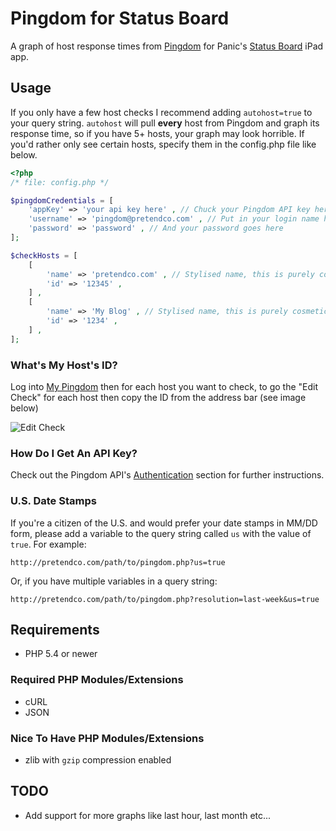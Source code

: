 # Pingdom for Status Board
A graph of host response times from [Pingdom](http://pingdom.com) for Panic's [Status Board](http://panic.com/statusboard/) iPad app.

## Usage
If you only have a few host checks I recommend adding ```autohost=true``` to your query string.  ```autohost``` will pull __every__ host from Pingdom and graph its response time, so if you have 5+ hosts, your graph may look horrible.  If you'd rather only see certain hosts, specify them in the config.php file like below.

```php
<?php
/* file: config.php */

$pingdomCredentials = [
	'appKey' => 'your api key here' , // Chuck your Pingdom API key here
	'username' => 'pingdom@pretendco.com' , // Put in your login name here
	'password' => 'password' , // And your password goes here
];

$checkHosts = [
	[
		'name' => 'pretendco.com' , // Stylised name, this is purely cosmetic
		'id' => '12345' ,
	] ,
	[
		'name' => 'My Blog' , // Stylised name, this is purely cosmetic
		'id' => '1234' ,
	] ,
];
```

### What's My Host's ID?

Log into [My Pingdom](https://my.pingdom.com) then for each host you want to check, to go the "Edit Check" for each host then copy the ID from the address bar (see image below)

![Edit Check](http://www.yesdevnull.net/wp-content/uploads/2014/01/Edit_Check.png)

### How Do I Get An API Key?
Check out the Pingdom API's [Authentication](https://www.pingdom.com/features/api/documentation/#authentication) section for further instructions.

### U.S. Date Stamps

If you're a citizen  of the U.S. and would prefer your date stamps in MM/DD form, please add a variable to the query string called ```us``` with the value of ```true```.  For example:

```
http://pretendco.com/path/to/pingdom.php?us=true
```

Or, if you have multiple variables in a query string:

```
http://pretendco.com/path/to/pingdom.php?resolution=last-week&us=true
```

## Requirements
- PHP 5.4 or newer

### Required PHP Modules/Extensions
- cURL
- JSON

### Nice To Have PHP Modules/Extensions
- zlib with ```gzip``` compression enabled

## TODO
- Add support for more graphs like last hour, last month etc...
